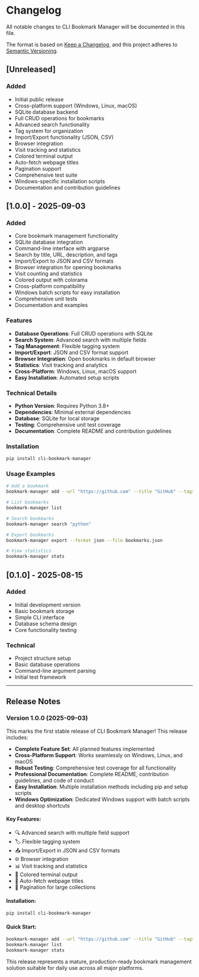# Changelog

All notable changes to CLI Bookmark Manager will be documented in this file.

The format is based on [Keep a Changelog](https://keepachangelog.com/en/1.0.0/),
and this project adheres to [Semantic Versioning](https://semver.org/spec/v2.0.0.html).

## [Unreleased]

### Added
- Initial public release
- Cross-platform support (Windows, Linux, macOS)
- SQLite database backend
- Full CRUD operations for bookmarks
- Advanced search functionality
- Tag system for organization
- Import/Export functionality (JSON, CSV)
- Browser integration
- Visit tracking and statistics
- Colored terminal output
- Auto-fetch webpage titles
- Pagination support
- Comprehensive test suite
- Windows-specific installation scripts
- Documentation and contribution guidelines

## [1.0.0] - 2025-09-03

### Added
- Core bookmark management functionality
- SQLite database integration
- Command-line interface with argparse
- Search by title, URL, description, and tags
- Import/Export to JSON and CSV formats
- Browser integration for opening bookmarks
- Visit counting and statistics
- Colored output with colorama
- Cross-platform compatibility
- Windows batch scripts for easy installation
- Comprehensive unit tests
- Documentation and examples

### Features
- **Database Operations**: Full CRUD operations with SQLite
- **Search System**: Advanced search with multiple fields
- **Tag Management**: Flexible tagging system
- **Import/Export**: JSON and CSV format support
- **Browser Integration**: Open bookmarks in default browser
- **Statistics**: Visit tracking and analytics
- **Cross-Platform**: Windows, Linux, macOS support
- **Easy Installation**: Automated setup scripts

### Technical Details
- **Python Version**: Requires Python 3.8+
- **Dependencies**: Minimal external dependencies
- **Database**: SQLite for local storage
- **Testing**: Comprehensive unit test coverage
- **Documentation**: Complete README and contribution guidelines

### Installation
```bash
pip install cli-bookmark-manager
```

### Usage Examples
```bash
# Add a bookmark
bookmark-manager add --url "https://github.com" --title "GitHub" --tags "dev,git"

# List bookmarks
bookmark-manager list

# Search bookmarks
bookmark-manager search "python"

# Export bookmarks
bookmark-manager export --format json --file bookmarks.json

# View statistics
bookmark-manager stats
```

## [0.1.0] - 2025-08-15

### Added
- Initial development version
- Basic bookmark storage
- Simple CLI interface
- Database schema design
- Core functionality testing

### Technical
- Project structure setup
- Basic database operations
- Command-line argument parsing
- Initial test framework

---

## Release Notes

### Version 1.0.0 (2025-09-03)

This marks the first stable release of CLI Bookmark Manager! This release includes:

- **Complete Feature Set**: All planned features implemented
- **Cross-Platform Support**: Works seamlessly on Windows, Linux, and macOS
- **Robust Testing**: Comprehensive test coverage for all functionality
- **Professional Documentation**: Complete README, contribution guidelines, and code of conduct
- **Easy Installation**: Multiple installation methods including pip and setup scripts
- **Windows Optimization**: Dedicated Windows support with batch scripts and desktop shortcuts

#### Key Features:
- 🔍 Advanced search with multiple field support
- 🏷️ Flexible tagging system
- 📤 Import/Export in JSON and CSV formats
- 🌐 Browser integration
- 📊 Visit tracking and statistics
- 🎨 Colored terminal output
- 🤖 Auto-fetch webpage titles
- 📄 Pagination for large collections

#### Installation:
```bash
pip install cli-bookmark-manager
```

#### Quick Start:
```bash
bookmark-manager add --url "https://github.com" --title "GitHub" --tags "dev,git"
bookmark-manager list
bookmark-manager stats
```

This release represents a mature, production-ready bookmark management solution suitable for daily use across all major platforms.